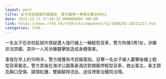 ```yaml
---
layout: post
title: 女子赤柱監獄外被擄走　警方截停一車救出事主拘4人
date: 2022-12-17 17:56:33.000000000 +08:00
link: https://news.rthk.hk/rthk/ch/component/k2/1680292-20221217.htm
categories: rthk
---
```


一名女子在赤柱監獄外懷疑遭人強行擄上一輛輕型貨車，警方拘捕3男1女，涉嫌非法禁錮，其中一人另涉嫌襲擊致造成身體傷害。

事發在早上約10時半，警方接獲有市民報案指，目擊一名女子被人襲擊後擄上輕型貨車載走。警方其後在海洋公園萬豪酒店對開截停輕型貨車，救出事主。事主頸及胸口受傷、額頭紅腫，雙腳腳踭流血，送往律敦治醫院治理。
